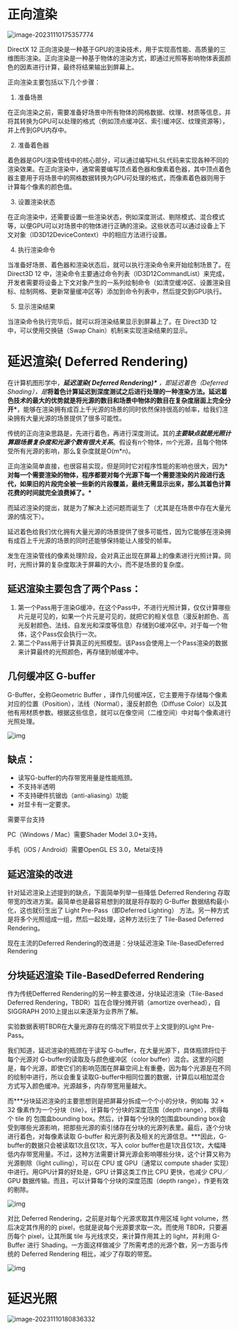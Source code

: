 # 正向渲染

![image-20231110175357774](.\image-20231110175357774.png)

DirectX 12 正向渲染是一种基于GPU的渲染技术，用于实现高性能、高质量的三维图形渲染。正向渲染是一种基于物体的渲染方式，即通过光照等影响物体表面颜色的因素进行计算，最终将结果输出到屏幕上。

正向渲染主要包括以下几个步骤：

1. 准备场景

在正向渲染之前，需要准备好场景中所有物体的网格数据、纹理、材质等信息，并将其转换为GPU可以处理的格式（例如顶点缓冲区、索引缓冲区、纹理资源等），并上传到GPU内存中。

2. 准备着色器

着色器是GPU渲染管线中的核心部分，可以通过编写HLSL代码来实现各种不同的渲染效果。在正向渲染中，通常需要编写顶点着色器和像素着色器，其中顶点着色器主要用于将场景中的网格数据转换为GPU可处理的格式，而像素着色器则用于计算每个像素的颜色值。

3. 设置渲染状态

在正向渲染中，还需要设置一些渲染状态，例如深度测试、剔除模式、混合模式等，以便GPU可以对场景中的物体进行正确的渲染。这些状态可以通过设备上下文对象（ID3D12DeviceContext）中的相应方法进行设置。

4. 执行渲染命令

当准备好场景、着色器和渲染状态后，就可以执行渲染命令来开始绘制场景了。在 Direct3D 12 中，渲染命令主要通过命令列表（ID3D12CommandList）来完成，开发者需要将设备上下文对象产生的一系列绘制命令（如清空缓冲区、设置渲染目标、绘制网格、更新常量缓冲区等）添加到命令列表中，然后提交到GPU执行。

5. 显示渲染结果

当渲染命令执行完毕后，就可以将渲染结果显示到屏幕上了。在 Direct3D 12 中，可以使用交换链（Swap Chain）机制来实现渲染结果的显示。



# 延迟渲染( Deferred Rendering)

在计算机图形学中，***延迟渲染( Deferred Rendering)\*** ，即延迟着色（Deferred Shading），是***将着色计算延迟到深度测试之后进行处理的一种渲染方法。延迟着色技术的最大的优势就是将光源的数目和场景中物体的数目在复杂度层面上完全分开\***，能够在渲染拥有成百上千光源的场景的同时依然保持很高的帧率，给我们渲染拥有大量光源的场景提供了很多可能性。

传统的正向渲染思路是，先进行着色，再进行深度测试。其的***主要缺点就是光照计算跟场景复杂度和光源个数有很大关系***。假设有n个物体，m个光源，且每个物体受所有光源的影响，那么复杂度就是O(m*n)。

正向渲染简单直接，也很容易实现，但是同时它对程序性能的影响也很大，因为***对每一个需要渲染的物体，程序都要对每个光源下每一个需要渲染的片段进行迭代，如果旧的片段完全被一些新的片段覆盖，最终无需显示出来，那么其着色计算花费的时间就完全浪费掉了。\***

而延迟渲染的提出，就是为了解决上述问题而诞生了（尤其是在场景中存在大量光源的情况下）。

延迟着色给我们优化拥有大量光源的场景提供了很多可能性，因为它能够在渲染拥有成百上千光源的场景的同时还能够保持能让人接受的帧率。

发生在渲染管线的像素处理阶段，会对真正出现在屏幕上的像素进行光照计算。同时，光照计算的复杂度取决于屏幕的大小，而不是场景的复杂度。

## 延迟渲染主要包含了两个Pass：

1. 第一个Pass用于渲染G缓冲，在这个Pass中，不进行光照计算，仅仅计算哪些片元是可见的，如果一个片元是可见的，就把它的相关信息（漫反射颜色、高光反射颜色、法线、自发光和深度等信息）存储到G缓冲区中。对于每一个物体，这个Pass仅会执行一次。
2. 第二个Pass用于计算真正的光照模型。该Pass会使用上一个Pass渲染的数据来计算最终的光照颜色，再存储到帧缓冲中。

## 几何缓冲区 G-buffer  

G-Buffer，全称Geometric Buffer ，译作几何缓冲区，它主要用于存储每个像素对应的位置（Position），法线（Normal），漫反射颜色（Diffuse Color）以及其他有用材质参数。根据这些信息，就可以在像空间（二维空间）中对每个像素进行光照处理。



![img](https://pic4.zhimg.com/80/v2-0a82e2d4366e8c39520ba75ba9cb87f7_720w.webp)

## 缺点：

- 读写G-buffer的内存带宽用量是性能瓶颈。
- 不支持半透明
- 不支持硬件抗锯齿（anti-aliasing）功能
- 对显卡有一定要求。

需要平台支持

PC（Windows / Mac）需要Shader Model 3.0+支持。

手机（iOS / Android）需要OpenGL ES 3.0，Metal支持

## 延迟渲染的改进


针对延迟渲染上述提到的缺点，下面简单列举一些降低 Deferred Rendering 存取带宽的改进方案。最简单也是最容易想到的就是将存取的 G-Buffer 数据结构最小化，这也就衍生出了 Light Pre-Pass（即Deferred Lighting） 方法。另一种方式是将多个光照组成一组，然后一起处理，这种方法衍生了 Tile-Based Deferred Rendering。

现在主流的Deferred Rendering的改进是：分块延迟渲染 Tile-BasedDeferred Rendering



## 分块延迟渲染 Tile-BasedDeferred Rendering


作为传统Defferred Rendering的另一种主要改进，分块延迟渲染（Tile-Based Deferred Rendering，TBDR）旨在合理分摊开销（amortize overhead），自SIGGRAPH 2010上提出以来逐渐为业界所了解。

实验数据表明TBDR在大量光源存在的情况下明显优于上文提到的Light Pre-Pass。

我们知道，延迟渲染的瓶颈在于读写 G-buffer，在大量光源下，具体瓶颈将位于每个光源对 G-buffer的读取及与颜色缓冲区（color buffer）混合。这里的问题是，每个光源，即使它们的影响范围在屏幕空间上有重疉，因为每个光源是在不同的绘制中进行，所以会重复读取G-buffer中相同位置的数据，计算后以相加混合方式写入颜色缓冲。光源越多，内存带宽用量越大。

而***分块延迟渲染的主要思想则是把屏幕分拆成一个个小的分块，例如每 32 × 32 像素作为一个分块（tile）。计算每个分块的深度范围（depth range），求得每个 tile 的 包围盒bounding box。然后，计算每个分块的包围盒bounding box会受到哪些光源影响，把那些光源的索引储存在分块的光源列表里。最后，逐个分块进行着色，对每像素读取 G-buffer 和光源列表及相关的光源信息。\***因此，G-buffer的数据只会被读取1次且仅1次，写入 color buffer也是1次且仅1次，大幅降低内存带宽用量。不过，这种方法需要计算光源会影响哪些分块，这个计算又称为光源剔除（light culling），可以在 CPU 或 GPU（通常以 compute shader 实现）中进行。用GPU计算的好处是，GPU 计算这类工作比 CPU 更快，也减少 CPU／GPU 数据传输。而且，可以计算每个分块的深度范围（depth range），作更有效的剔除。



![img](.\v2-ccaa6079f0e22cd751f2300bc002cca2_720w.webp)

对比 Deferred Rendering，之前是对每个光源求取其作用区域 light volume，然后决定其作用的的 pixel，也就是说每个光源要求取一次。而使用 TBDR，只要遍历每个 pixel，让其所属 tile 与光线求交，来计算作用其上的 light，并利用 G-Buffer 进行 Shading。一方面这样做减少 了所需考虑的光源个数，另一方面与传统的 Deferred Rendering 相比，减少了存取的带宽。

![img](.\v2-948a6ca14f435b3793cf35fa985fb3b6_720w.webp)





# 延迟光照

![image-20231110180836332](.\image-20231110180836332.png)

